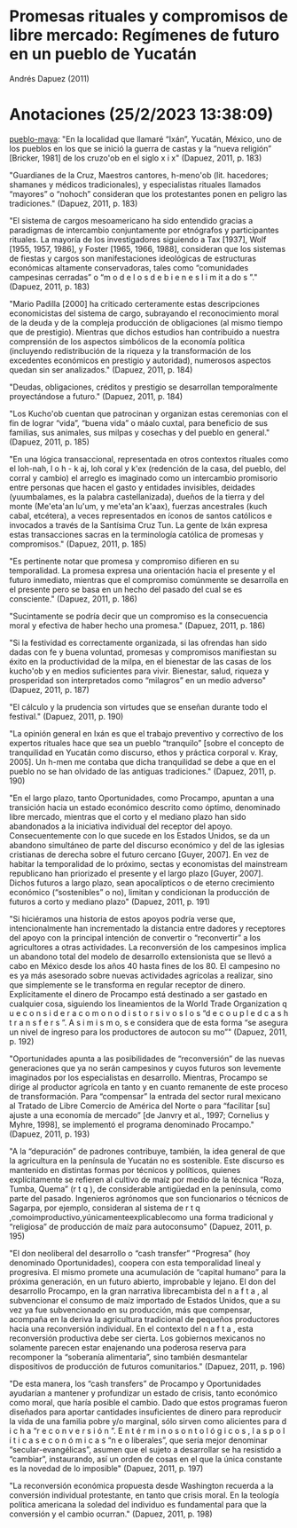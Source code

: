 # Promesas rituales y compromisos de libre mercado: Regímenes de futuro en un pueblo de Yucatán

Andrés Dapuez (2011)

<h1>Anotaciones
 (25/2/2023 13:38:09)</h1>

[pueblo-maya](pueblo-maya.md): "En la localidad que llamaré “Ixán”, Yucatán, México, uno de los pueblos en los que se inició la guerra de castas y la “nueva religión” [Bricker, 1981] de los cruzo'ob en el siglo x i x" (Dapuez, 2011, p. 183)

"Guardianes de la Cruz, Maestros cantores, h-meno'ob (lit. hacedores; shamanes y médicos tradicionales), y especialistas rituales llamados “mayores” o “nohoch” consideran que los protestantes ponen en peligro las tradiciones." (Dapuez, 2011, p. 183)

"El sistema de cargos mesoamericano ha sido entendido gracias a paradigmas de intercambio conjuntamente por etnógrafos y participantes rituales. La mayoría de los investigadores siguiendo a Tax [1937], Wolf [1955, 1957, 1986], y Foster [1965, 1966, 1988], consideran que los sistemas de fiestas y cargos son manifestaciones ideológicas de estructuras económicas altamente conservadoras, tales como “comunidades campesinas cerradas” o “m o d e l o s d e b i e n e s l i m it a do s ”." (Dapuez, 2011, p. 183)

"Mario Padilla [2000] ha criticado certeramente estas descripciones economicistas del sistema de cargo, subrayando el reconocimiento moral de la deuda y de la compleja producción de obligaciones (al mismo tiempo que de prestigio). Mientras que dichos estudios han contribuido a nuestra comprensión de los aspectos simbólicos de la economía política (incluyendo redistribución de la riqueza y la transformación de los excedentes económicos en prestigio y autoridad), numerosos aspectos quedan sin ser analizados." (Dapuez, 2011, p. 184)

"Deudas, obligaciones, créditos y prestigio se desarrollan temporalmente proyectándose a futuro." (Dapuez, 2011, p. 184)

"Los Kucho'ob cuentan que patrocinan y organizan estas ceremonias con el fin de lograr “vida”, “buena vida” o máalo cuxtal, para beneficio de sus familias, sus animales, sus milpas y cosechas y del pueblo en general." (Dapuez, 2011, p. 185)

"En una lógica transaccional, representada en otros contextos rituales como el loh-nah, l o h - k aj, loh coral y k'ex (redención de la casa, del pueblo, del corral y cambio) el arreglo es imaginado como un intercambio promisorio entre personas que hacen el gasto y entidades invisibles, deidades (yuumbalames, es la palabra castellanizada), dueños de la tierra y del monte (Me'eta'an lu'um, y me'eta'an k'aax), fuerzas ancestrales (kuch cabal, etcétera), a veces representados en íconos de santos católicos e invocados a través de la Santísima Cruz Tun. La gente de Ixán expresa estas transacciones sacras en la terminología católica de promesas y compromisos." (Dapuez, 2011, p. 185)

"Es pertinente notar que promesa y compromiso difieren en su temporalidad. La promesa expresa una orientación hacia el presente y el futuro inmediato, mientras que el compromiso comúnmente se desarrolla en el presente pero se basa en un hecho del pasado del cual se es consciente." (Dapuez, 2011, p. 186)

"Sucintamente se podría decir que un compromiso es la consecuencia moral y efectiva de haber hecho una promesa." (Dapuez, 2011, p. 186)

"Si la festividad es correctamente organizada, si las ofrendas han sido dadas con fe y buena voluntad, promesas y compromisos manifiestan su éxito en la productividad de la milpa, en el bienestar de las casas de los kucho'ob y en medios suficientes para vivir. Bienestar, salud, riqueza y prosperidad son interpretados como “milagros” en un medio adverso" (Dapuez, 2011, p. 187)

"El cálculo y la prudencia son virtudes que se enseñan durante todo el festival." (Dapuez, 2011, p. 190)

"La opinión general en Ixán es que el trabajo preventivo y correctivo de los expertos rituales hace que sea un pueblo “tranquilo” [sobre el concepto de tranquilidad en Yucatán como discurso, ethos y práctica corporal v. Kray, 2005]. Un h-men me contaba que dicha tranquilidad se debe a que en el pueblo no se han olvidado de las antiguas tradiciones." (Dapuez, 2011, p. 190)

"En el largo plazo, tanto Oportunidades, como Procampo, apuntan a una transición hacia un estado económico descrito como óptimo, denominado libre mercado, mientras que el corto y el mediano plazo han sido abandonados a la iniciativa individual del receptor del apoyo. Consecuentemente con lo que sucede en los Estados Unidos, se da un abandono simultáneo de parte del discurso económico y del de las iglesias cristianas de derecha sobre el futuro cercano [Guyer, 2007]. En vez de habitar la temporalidad de lo próximo, sectas y economistas del mainstream republicano han priorizado el presente y el largo plazo [Guyer, 2007]. Dichos futuros a largo plazo, sean apocalípticos o de eterno crecimiento económico (“sostenibles” o no), limitan y condicionan la producción de futuros a corto y mediano plazo" (Dapuez, 2011, p. 191)

"Si hiciéramos una historia de estos apoyos podría verse que, intencionalmente han incrementado la distancia entre dadores y receptores del apoyo con la principal intención de convertir o “reconvertir” a los agricultores a otras actividades. La reconversión de los campesinos implica un abandono total del modelo de desarrollo extensionista que se llevó a cabo en México desde los años 40 hasta fines de los 80. El campesino no es ya más asesorado sobre nuevas actividades agrícolas a realizar, sino que simplemente se le transforma en regular receptor de dinero. Explícitamente el dinero de Procampo está destinado a ser gastado en cualquier cosa, siguiendo los lineamientos de la World Trade Organization q u e c o n s i d e r a c o m o n o d i s t o r s i v o s l o s “d e c o u p l e d c a s h t r a n s f e r s ”. A s i m i s m o, s e considera que de esta forma “se asegura un nivel de ingreso para los productores de autocon su mo”" (Dapuez, 2011, p. 192)

"Oportunidades apunta a las posibilidades de “reconversión” de las nuevas generaciones que ya no serán campesinos y cuyos futuros son levemente imaginados por los especialistas en desarrollo. Mientras, Procampo se dirige al productor agrícola en tanto y en cuanto remanente de este proceso de transformación. Para “compensar” la entrada del sector rural mexicano al Tratado de Libre Comercio de América del Norte o para “facilitar [su] ajuste a una economía de mercado” [de Janvry et al., 1997; Cornelius y Myhre, 1998], se implementó el programa denominado Procampo." (Dapuez, 2011, p. 193)

"A la “depuración” de padrones contribuye, también, la idea general de que la agricultura en la península de Yucatán no es sostenible. Este discurso es mantenido en distintas formas por técnicos y políticos, quienes explícitamente se refieren al cultivo de maíz por medio de la técnica “Roza, Tumba, Quema” (r t q ), de considerable antigüedad en la península, como parte del pasado. Ingenieros agrónomos que son funcionarios o técnicos de Sagarpa, por ejemplo, consideran al sistema de r t q ,comoimproductivo,yúnicamenteexplicablecomo una forma tradicional y “religiosa” de producción de maíz para autoconsumo" (Dapuez, 2011, p. 195)

"El don neoliberal del desarrollo o “cash transfer” “Progresa” (hoy denominado Oportunidades), coopera con esta temporalidad lineal y progresiva. El mismo promete una acumulación de “capital humano” para la próxima generación, en un futuro abierto, improbable y lejano. El don del desarrollo Procampo, en la gran narrativa librecambista del n a f t a , al subvencionar el consumo de maíz importado de Estados Unidos, que a su vez ya fue subvencionado en su producción, más que compensar, acompaña en la deriva la agricultura tradicional de pequeños productores hacia una reconversión individual. En el contexto del n a f t a , esta reconversión productiva debe ser cierta. Los gobiernos mexicanos no solamente parecen estar enajenando una poderosa reserva para recomponer la “soberanía alimentaria”, sino también desmantelar dispositivos de producción de futuros comunitarios." (Dapuez, 2011, p. 196)

"De esta manera, los “cash transfers” de Procampo y Oportunidades ayudarían a mantener y profundizar un estado de crisis, tanto económico como moral, que haría posible el cambio. Dado que estos programas fueron diseñados para aportar cantidades insuficientes de dinero para reproducir la vida de una familia pobre y/o marginal, sólo sirven como alicientes para d i c h a “r e c o n v e r s i ó n ”. E n t é r m i n o s o n t o l ó g i c o s , l a s p o l í t i c a s e c o n ó m i c a s “n e o liberales”, que sería mejor denominar “secular-evangélicas”, asumen que el sujeto a desarrollar se ha resistido a “cambiar”, instaurando, así un orden de cosas en el que la única constante es la novedad de lo imposible" (Dapuez, 2011, p. 197)

"La reconversión económica propuesta desde Washington recuerda a la conversión individual protestante, en tanto que crisis moral. En la teología política americana la soledad del individuo es fundamental para que la conversión y el cambio ocurran." (Dapuez, 2011, p. 198)
